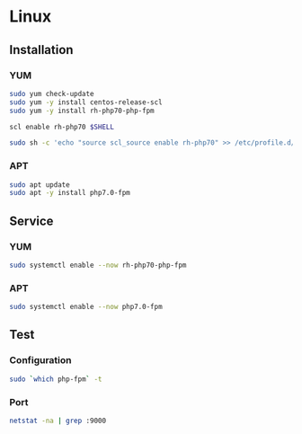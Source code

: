 # Linux

## Installation

### YUM

```sh
sudo yum check-update
sudo yum -y install centos-release-scl
sudo yum -y install rh-php70-php-fpm
```

```sh
scl enable rh-php70 $SHELL
```

```sh
sudo sh -c 'echo "source scl_source enable rh-php70" >> /etc/profile.d/scl.sh'
```

### APT

```sh
sudo apt update
sudo apt -y install php7.0-fpm
```

## Service

### YUM

```sh
sudo systemctl enable --now rh-php70-php-fpm
```

### APT

```sh
sudo systemctl enable --now php7.0-fpm
```

## Test

### Configuration

```sh
sudo `which php-fpm` -t
```

### Port

```sh
netstat -na | grep :9000
```
